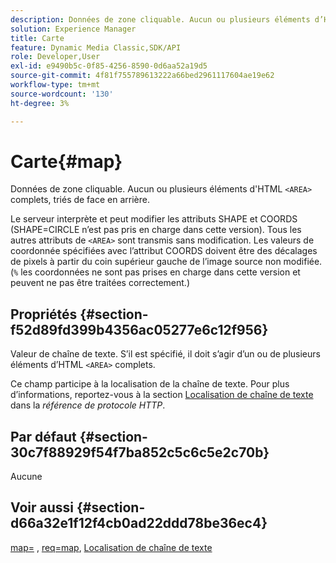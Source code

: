 ```yaml
---
description: Données de zone cliquable. Aucun ou plusieurs éléments d’HTML complet <AREA>, triés recto verso.
solution: Experience Manager
title: Carte
feature: Dynamic Media Classic,SDK/API
role: Developer,User
exl-id: e9490b5c-0f85-4256-8590-0d6aa52a19d5
source-git-commit: 4f81f755789613222a66bed2961117604ae19e62
workflow-type: tm+mt
source-wordcount: '130'
ht-degree: 3%

---
```


# Carte{#map}

Données de zone cliquable. Aucun ou plusieurs éléments d&#39;HTML `<AREA>` complets, triés de face en arrière.

Le serveur interprète et peut modifier les attributs SHAPE et COORDS (SHAPE=CIRCLE n’est pas pris en charge dans cette version). Tous les autres attributs de `<AREA>` sont transmis sans modification. Les valeurs de coordonnée spécifiées avec l’attribut COORDS doivent être des décalages de pixels à partir du coin supérieur gauche de l’image source non modifiée. (`%` les coordonnées ne sont pas prises en charge dans cette version et peuvent ne pas être traitées correctement.)

## Propriétés {#section-f52d89fd399b4356ac05277e6c12f956}

Valeur de chaîne de texte. S’il est spécifié, il doit s’agir d’un ou de plusieurs éléments d’HTML `<AREA>` complets.

Ce champ participe à la localisation de la chaîne de texte. Pour plus d’informations, reportez-vous à la section [Localisation de chaîne de texte](/help/aem-is-ir-api/is-api/http-ref/image-serving-api-ref/c-http-protocol-reference/c-syntax-and-features/r-text-string-localization.md) dans la *référence de protocole HTTP*.

## Par défaut {#section-30c7f88929f54f7ba852c5c6c5e2c70b}

Aucune

## Voir aussi {#section-d66a32e1f12f4cb0ad22ddd78be36ec4}

[map=](/help/aem-is-ir-api/is-api/http-ref/image-serving-api-ref/c-http-protocol-reference/c-command-reference/r-map.md) , [req=map](/help/aem-is-ir-api/is-api/http-ref/image-serving-api-ref/c-http-protocol-reference/c-command-reference/r-req/r-req.md), [Localisation de chaîne de texte](/help/aem-is-ir-api/is-api/http-ref/image-serving-api-ref/c-http-protocol-reference/c-syntax-and-features/r-text-string-localization.md)
